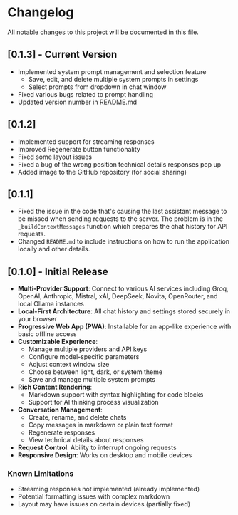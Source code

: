 # Changelog
All notable changes to this project will be documented in this file.

## [0.1.3] - Current Version

- Implemented system prompt management and selection feature
  - Save, edit, and delete multiple system prompts in settings
  - Select prompts from dropdown in chat window
- Fixed various bugs related to prompt handling
- Updated version number in README.md

## [0.1.2]

- Implemented support for streaming responses
- Improved Regenerate button functionality
- Fixed some layout issues
- Fixed a bug of the wrong position technical details responses pop up
- Added image to the GitHub repository (for social sharing)

## [0.1.1]

- Fixed the issue in the code that's causing the last assistant message to be missed when sending requests to the server. The problem is in the `_buildContextMessages` function which prepares the chat history for API requests.
- Changed `README.md` to include instructions on how to run the application locally and other details.

## [0.1.0] - Initial Release

- **Multi-Provider Support**: Connect to various AI services including Groq, OpenAI, Anthropic, Mistral, xAI, DeepSeek, Novita, OpenRouter, and local Ollama instances
- **Local-First Architecture**: All chat history and settings stored securely in your browser
- **Progressive Web App (PWA)**: Installable for an app-like experience with basic offline access
- **Customizable Experience**:
  - Manage multiple providers and API keys
  - Configure model-specific parameters
  - Adjust context window size
  - Choose between light, dark, or system theme
  - Save and manage multiple system prompts
- **Rich Content Rendering**:
  - Markdown support with syntax highlighting for code blocks
  - Support for AI thinking process visualization
- **Conversation Management**:
  - Create, rename, and delete chats
  - Copy messages in markdown or plain text format
  - Regenerate responses
  - View technical details about responses
- **Request Control**: Ability to interrupt ongoing requests
- **Responsive Design**: Works on desktop and mobile devices

### Known Limitations
- Streaming responses not implemented (already implemented)
- Potential formatting issues with complex markdown
- Layout may have issues on certain devices (partially fixed)
